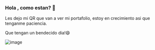 ### Hola , como estan? 👋

Les dejo mi QR que van a ver mi portafolio, estoy en crecimiento asi que tenganme paciencia.

Que tengan un bendecido dia!😄

<!--
**pabloperez293/pabloperez293** is a ✨ _special_ ✨ repository because its `README.md` (this file) appears on your GitHub profile.

Here are some ideas to get you started:

- 🔭 I’m currently working on ...
- 🌱 I’m currently learning ...
- 👯 I’m looking to collaborate on ...
- 🤔 I’m looking for help with ...
- 💬 Ask me about ...
- 📫 How to reach me: ...
- 😄 Pronouns: ...
- ⚡ Fun fact: ...
-->

![image](https://github.com/pabloperez293/pabloperez293/assets/56325243/5069b693-0935-490e-91be-3ad93379e610)
